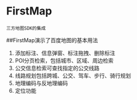 # FirstMap
    三方地图SDK的集成    
    
##FirstMap演示了百度地图的基本用法
1. 添加标注、信息弹窗、标注拖拽、删除标注
2. POI分页检索，包括城市、区域、周边检索
3. 公交信息检索可查找指定的公交线路
4. 线路规划包括跨城、公交、驾车、步行、骑行规划
5. 地理编码与反地理编码
6. 定位功能
    
